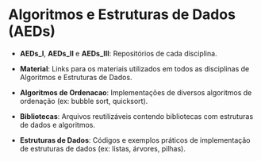 # Algoritmos e Estruturas de Dados (AEDs)

- **AEDs_I**, **AEDs_II** e **AEDs_III**: Repositórios de cada disciplina.

- **Material**: Links para os materiais utilizados em todos as disciplinas de Algoritmos e Estruturas de Dados.

- **Algoritmos de Ordenacao**: Implementações de diversos algoritmos de ordenação (ex: bubble sort, quicksort).

- **Bibliotecas**: Arquivos reutilizáveis contendo bibliotecas com estruturas de dados e algoritmos.

- **Estruturas de Dados**: Códigos e exemplos práticos de implementação de estruturas de dados (ex: listas, árvores, pilhas).


